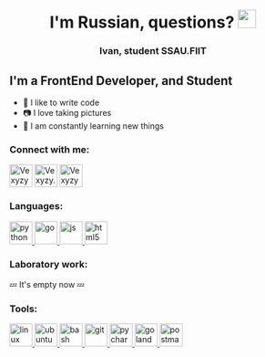 <h1 align="center">I'm Russian, questions?
<img src="images/Hi.gif" height="32"/></h1>
<h3 align="center">Ivan, student SSAU.FIIT</h3>

## I'm a FrontEnd Developer, and Student
- 💪 I like to write code
- 📷 I love taking pictures
- 🥅 I am constantly learning new things

### Connect with me:
<p align="left">
<a href="https://t.me/vexyzy" target="_blank"><img align="center" src="VexyzyFiles\icons\social\" alt="Vexyzy" height="40" width="40" /></a>
<a href="https://instagram.com/vexyzy.photo" target="_blank"><img align="center" src="VexyzyFiles\icons\social\instagram.svg" alt="Vexyzy.Photo" height="40" width="40" /></a>
<a href="https://vk.com/vexyzy" target="_blank"><img align="center" src="VexyzyFiles\icons\social\vk.svg" alt="Vexyzy" height="40" width="40" /></a>
</p>

### Languages:
<p align="left"> 

<a href="https://www.python.org" target="_blank" rel="noreferrer"> <img src="icons/langs/python.svg" alt="python" width="40" height="40"/> </a> 
<a href="https://go.dev/" target="_blank" rel="noreferrer"> <img src="icons/langs/go.svg" alt="go" width="40" height="40"/> </a>
<a href="https://www.javascript.com/" target="_blank" rel="noreferrer"> <img src="icons/langs/javascript.svg" alt="js" width="40" height="40"/> </a>
<a href="https://www.w3.org/html/" target="_blank" rel="noreferrer"> <img src="icons/langs/HTML5.svg" alt="html5" width="40" height="40"/> </a> 
</p>

### Laboratory work:
💤 It's empty now 💤

### Tools:
<p align="left"> 
<a href="https://www.linux.org/" target="_blank" rel="noreferrer"> <img src="icons/tools/linux.svg" alt="linux" width="40" height="40"/> </a> 
<a href="https://ubuntu.com/" target="_blank" rel="noreferrer"> <img src="icons/tools/ubuntu.svg" alt="ubuntu" width="40" height="40"/> </a> 
<a href="https://www.gnu.org/software/bash/" target="_blank" rel="noreferrer"> <img src="icons/tools/Bash.svg" alt="bash" width="40" height="40"/> </a> 
<a href="https://git-scm.com/" target="_blank" rel="noreferrer"> <img src="icons/tools/git.svg" alt="git" width="40" height="40"/> </a> 
<a href="https://www.jetbrains.com/pycharm/" target="_blank" rel="noreferrer"> <img src="icons/tools/PyCharm.svg" alt="pycharm" width="40" height="40"/> </a> 
<a href="https://www.jetbrains.com/go/" target="_blank" rel="noreferrer"> <img src="icons/tools/goland.svg" alt="goland" width="40" height="40"/> </a> 
<a href="https://www.postman.com/" target="_blank" rel="noreferrer"> <img src="icons/tools/postman.svg" alt="postman" width="40" height="40"/> </a> 
</p>
